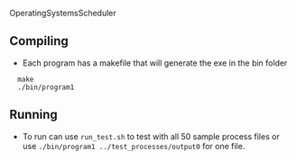 OperatingSystemsScheduler

## Compiling
- Each program has a makefile that will generate the exe in the bin folder
```
  make
  ./bin/program1
```

## Running
- To run can use `run_test.sh` to test with all 50 sample process files or use `./bin/program1 ../test_processes/output0` for one file.
